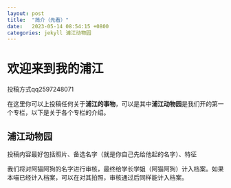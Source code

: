 ```yaml
---
layout: post
title:  "简介（先看）"
date:   2023-05-14 08:54:15 +0800
categories: jekyll 浦江动物园
---
```


# 欢迎来到我的浦江

投稿方式qq2597248071

在这里你可以上投稿任何关于**浦江的事物**，可以是其中**浦江动物园**是我们开的第一个专栏，以下是关于各个专栏的介绍。



## 浦江动物园

投稿内容最好包括照片、备选名字（就是你自己先给他起的名字）、特征

我们将对阿猫阿狗的名字进行审核，最终给学长学姐（阿猫阿狗）计入档案。如果本喵已经计入档案，可以在对其拍照，审核通过后同样能计入档案。

